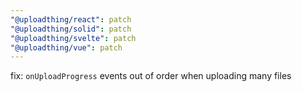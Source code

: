 ```yaml
---
"@uploadthing/react": patch
"@uploadthing/solid": patch
"@uploadthing/svelte": patch
"@uploadthing/vue": patch
---
```


fix: `onUploadProgress` events out of order when uploading many files
